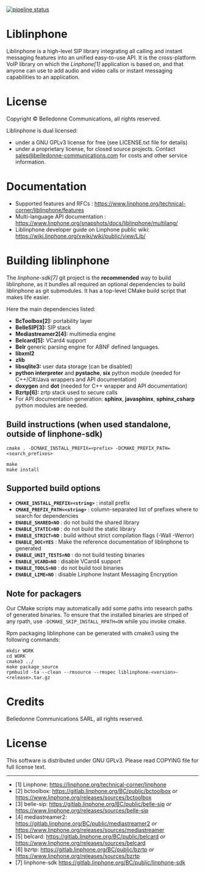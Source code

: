 [![pipeline status](https://gitlab.linphone.org/BC/public/linphone/badges/master/pipeline.svg)](https://gitlab.linphone.org/BC/public/linphone/commits/master)

Liblinphone
===========

Liblinphone is a high-level SIP library integrating all calling and instant messaging features into an unified easy-to-use API.
It is the cross-platform VoIP library on which the *Linphone[1]* application is based on, and that anyone can use to add audio and video calls
or instant messaging capabilities to an application.

# License

Copyright © Belledonne Communications, all rights reserved.

Liblinphone is dual licensed:
-   under a GNU GPLv3 license for free (see LICENSE.txt file for details)
-   under a proprietary license, for closed source projects. Contact sales@belledonne-communications.com for costs and other service information.

# Documentation

-   Supported features and RFCs : https://www.linphone.org/technical-corner/liblinphone/features
-   Multi-language API documentation : https://www.linphone.org/snapshots/docs/liblinphone/multilang/
-   Liblinphone developer guide on Linphone public wiki: https://wiki.linphone.org/xwiki/wiki/public/view/Lib/


# Building liblinphone

The *linphone-sdk[7]* git project is the **recommended** way to build liblinphone, as it bundles all required an optional dependencies to build liblinphone
as git submodules. It has a top-level CMake build script that makes life easier.

Here the main dependencies listed:

* **BcToolbox[2]:** portability layer
* **BelleSIP[3]:** SIP stack
* **Mediastreamer2[4]:** multimedia engine
* **Belcard[5]:** VCard4 support
* **Belr** generic parsing engine for ABNF defined languages.
* **libxml2**
* **zlib**
* **libsqlite3:** user data storage (can be disabled)
* **python interpreter** and **pystache**, **six** python module (needed for C++/C#/Java wrappers and API documentation)
* **doxygen** and **dot** (needed for C++ wrapper and API documentation)
* **Bzrtp[6]:** zrtp stack used to secure calls
* For API documentation generation: **sphinx**, **javasphinx**, **sphinx_csharp** python modules are needed.


## Build instructions (when used standalone, outside of linphone-sdk)

	cmake . -DCMAKE_INSTALL_PREFIX=<prefix> -DCMAKE_PREFIX_PATH=<search_prefixes>

	make
	make install


## Supported build options

* **`CMAKE_INSTALL_PREFIX=<string>`** : install prefix
* **`CMAKE_PREFIX_PATH=<string>`**    : column-separated list of prefixes where to search for dependencies
* **`ENABLE_SHARED=NO`**              : do not build the shared library
* **`ENABLE_STATIC=NO`**              : do not build the static library
* **`ENABLE_STRICT=NO`**              : build without strict compilation flags (-Wall -Werror)
* **`ENABLE_DOC=YES`**                : Make the reference documentation of liblinphone to generated
* **`ENABLE_UNIT_TESTS=NO`**          : do not build testing binaries
* **`ENABLE_VCARD=NO`**               : disable VCard4 support
* **`ENABLE_TOOLS=NO`**               : do not build tool binaries
* **`ENABLE_LIME=NO`**                : disable Linphone Instant Messaging Encryption

## Note for packagers

Our CMake scripts may automatically add some paths into research paths of generated binaries.
To ensure that the installed binaries are striped of any rpath, use `-DCMAKE_SKIP_INSTALL_RPATH=ON`
while you invoke cmake.

Rpm packaging
liblinphone can be generated with cmake3 using the following commands:
```
mkdir WORK
cd WORK
cmake3 ../
make package_source
rpmbuild -ta --clean --rmsource --rmspec liblinphone-<version>-<release>.tar.gz
```

# Credits

Belledonne Communications SARL, all rights reserved.

# License

This software is distributed under GNU GPLv3. Please read COPYING file for full license text.


------------------------------


- [1] Linphone: https://linphone.org/technical-corner/linphone
- [2] bctoolbox: https://gitlab.linphone.org/BC/public/bctoolbox *or* <https://www.linphone.org/releases/sources/bctoolbox>
- [3] belle-sip: https://gitlab.linphone.org/BC/public/belle-sip *or* <https://www.linphone.org/releases/sources/belle-sip>
- [4] mediastreamer2: https://gitlab.linphone.org/BC/public/mediastreamer2 *or* <https://www.linphone.org/releases/sources/mediastreamer>
- [5] belcard: https://gitlab.linphone.org/BC/public/belcard *or* <https://www.linphone.org/releases/sources/belcard>
- [6] bzrtp: https://gitlab.linphone.org/BC/public/bzrtp *or* <https://www.linphone.org/releases/sources/bzrtp>
- [7] linphone-sdk https://gitlab.linphone.org/BC/public/linphone-sdk
